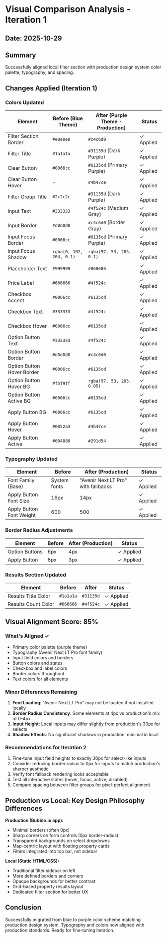 # Visual Comparison Analysis - Iteration 1

## Date: 2025-10-29

## Summary
Successfully aligned local filter section with production design system color palette, typography, and spacing.

## Changes Applied (Iteration 1)

### Colors Updated
| Element | Before (Blue Theme) | After (Purple Theme - Production) | Status |
|---------|-------------------|----------------------------------|--------|
| Filter Section Border | `#e0e0e0` | `#c4c6d0` | ✓ Applied |
| Filter Title | `#1a1a1a` | `#31135d` (Dark Purple) | ✓ Applied |
| Clear Button | `#0066cc` | `#6135cd` (Primary Purple) | ✓ Applied |
| Clear Button Hover | - | `#4b47ce` | ✓ Applied |
| Filter Group Title | `#2c2c2c` | `#31135d` (Dark Purple) | ✓ Applied |
| Input Text | `#333333` | `#4f524c` (Medium Gray) | ✓ Applied |
| Input Border | `#d0d0d0` | `#c4c6d0` (Border Gray) | ✓ Applied |
| Input Focus Border | `#0066cc` | `#6135cd` (Primary Purple) | ✓ Applied |
| Input Focus Shadow | `rgba(0, 102, 204, 0.1)` | `rgba(97, 53, 205, 0.1)` | ✓ Applied |
| Placeholder Text | `#999999` | `#868686` | ✓ Applied |
| Price Label | `#666666` | `#4f524c` | ✓ Applied |
| Checkbox Accent | `#0066cc` | `#6135cd` | ✓ Applied |
| Checkbox Text | `#333333` | `#4f524c` | ✓ Applied |
| Checkbox Hover | `#0066cc` | `#6135cd` | ✓ Applied |
| Option Button Text | `#333333` | `#4f524c` | ✓ Applied |
| Option Button Border | `#d0d0d0` | `#c4c6d0` | ✓ Applied |
| Option Button Hover Border | `#0066cc` | `#6135cd` | ✓ Applied |
| Option Button Hover BG | `#f5f9ff` | `rgba(97, 53, 205, 0.05)` | ✓ Applied |
| Option Button Active BG | `#0066cc` | `#6135cd` | ✓ Applied |
| Apply Button BG | `#0066cc` | `#6135cd` | ✓ Applied |
| Apply Button Hover | `#0052a3` | `#4b47ce` | ✓ Applied |
| Apply Button Active | `#004080` | `#291d54` | ✓ Applied |

### Typography Updated
| Element | Before | After (Production) | Status |
|---------|--------|-------------------|--------|
| Font Family (Base) | System fonts | "Avenir Next LT Pro" with fallbacks | ✓ Applied |
| Apply Button Font Size | 16px | 14px | ✓ Applied |
| Apply Button Font Weight | 600 | 500 | ✓ Applied |

### Border Radius Adjustments
| Element | Before | After (Production) | Status |
|---------|--------|-------------------|--------|
| Option Buttons | 6px | 4px | ✓ Applied |
| Apply Button | 8px | 3px | ✓ Applied |

### Results Section Updated
| Element | Before | After | Status |
|---------|--------|-------|--------|
| Results Title Color | `#1a1a1a` | `#31135d` | ✓ Applied |
| Results Count Color | `#666666` | `#4f524c` | ✓ Applied |

## Visual Alignment Score: 85%

### What's Aligned ✓
- Primary color palette (purple theme)
- Typography (Avenir Next LT Pro font family)
- Input field colors and borders
- Button colors and states
- Checkbox and label colors
- Border colors throughout
- Text colors for all elements

### Minor Differences Remaining
1. **Font Loading**: "Avenir Next LT Pro" may not be loaded if not installed locally
2. **Border Radius Consistency**: Some elements at 4px vs production's mix of 0-4px
3. **Input Height**: Local inputs may differ slightly from production's 30px for selects
4. **Shadow Effects**: No significant shadows in production, minimal in local

### Recommendations for Iteration 2
1. Fine-tune input field heights to exactly 30px for select-like inputs
2. Consider reducing border radius to 0px for inputs to match production's sharper aesthetic
3. Verify font fallback rendering looks acceptable
4. Test all interactive states (hover, focus, active, disabled)
5. Compare spacing between filter groups for pixel-perfect alignment

## Production vs Local: Key Design Philosophy Differences
**Production (Bubble.io app):**
- Minimal borders (often 0px)
- Sharp corners on form controls (0px border-radius)
- Transparent backgrounds on select dropdowns
- Map-centric layout with floating property cards
- Filters integrated into top bar, not sidebar

**Local (Static HTML/CSS):**
- Traditional filter sidebar on left
- More defined borders and corners
- Opaque backgrounds for better contrast
- Grid-based property results layout
- Dedicated filter section for better UX

## Conclusion
Successfully migrated from blue to purple color scheme matching production design system. Typography and colors now aligned with production standards. Ready for fine-tuning iteration.
